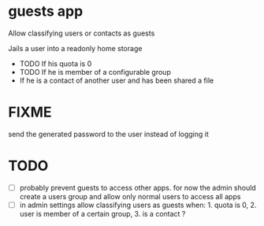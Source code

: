 # guests app

Allow classifying users or contacts as guests

Jails a user into a readonly home storage

* TODO If his quota is 0
* TODO If he is member of a configurable group
* If he is a contact of another user and has been shared a file

# FIXME

send the generated password to the user instead of logging it

# TODO

-[ ] probably prevent guests to access other apps. for now the admin should create a users group and allow only normal users to access all apps
-[ ] in admin settings allow classifying users as guests when: 1. quota is 0, 2. user is member of a certain group, 3. is a contact ?  